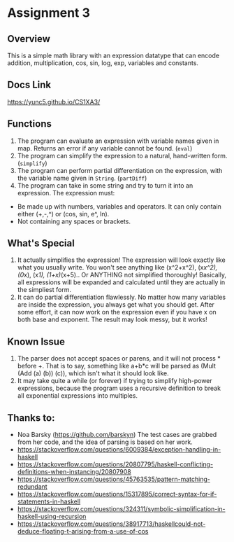 # Assignment 3 #

## Overview ##
This is a simple math library with an expression datatype that can encode addition, multiplication, cos, sin, log, exp, variables and constants.

## Docs Link ##
https://yunc5.github.io/CS1XA3/

## Functions ##
1. The program can evaluate an expression with variable names given in map. Returns an error if any variable cannot be found. (`eval`)
2. The program can simplify the expression to a natural, hand-written form. (`simplify`)
3. The program can perform partial differentiation on the expression, with the variable name given in `String`. (`partDiff`)
4. The program can take in some string and try to turn it into an expression. The expression must:
-   Be made up with numbers, variables and operators. It can only contain either (+,-,^) or (cos, sin, e^, ln).
-   Not containing any spaces or brackets.

## What's Special ##
1. It actually simplifies the expression! The expression will look exactly like what you usually write. You won't see anything like (x^2+x^2), (x*x^2), (0*x), (x*1), (1+x)*(x+5).. Or ANYTHING not simplified thoroughly! Basically, all expressions will be expanded and calculated until they are actually in the simpliest form.
2. It can do partial differentiation flawlessly. No matter how many variables are inside the expression, you always get what you should get. After some effort, it can now work on the expression even if you have x on both base and exponent. The result may look messy, but it works!

## Known Issue ##
1. The parser does not accept spaces or parens, and it will not process * before +. That is to say, something like a+b*c will be parsed as (Mult (Add (a) (b)) (c)), which isn't what it should look like.
2. It may take quite a while (or forever) if trying to simplify high-power expressions, because the program uses a recursive definition to break all exponential expressions into multiples.


## Thanks to: ##
- Noa Barsky (https://github.com/barskyn) The test cases are grabbed from her code, and the idea of parsing is based on her work.
- https://stackoverflow.com/questions/6009384/exception-handling-in-haskell
- https://stackoverflow.com/questions/20807795/haskell-conflicting-definitions-when-instancing/20807908
- https://stackoverflow.com/questions/45763535/pattern-matching-redundant
- https://stackoverflow.com/questions/15317895/correct-syntax-for-if-statements-in-haskell
- https://stackoverflow.com/questions/324311/symbolic-simplification-in-haskell-using-recursion
- https://stackoverflow.com/questions/38917713/haskellcould-not-deduce-floating-t-arising-from-a-use-of-cos

